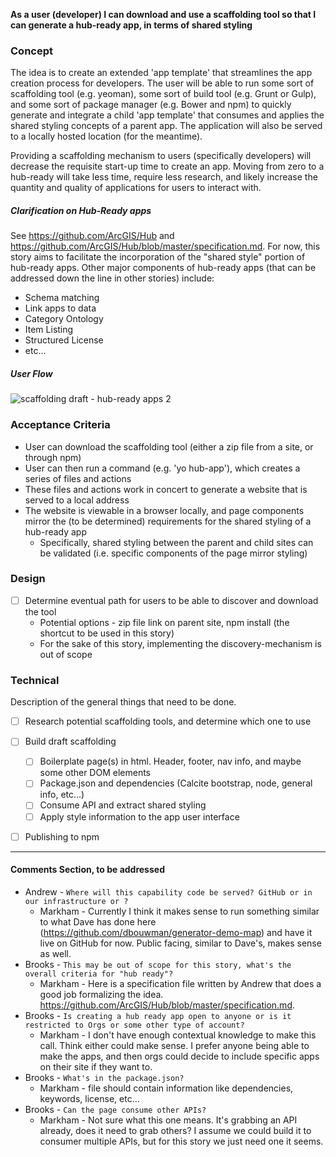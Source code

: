 **As a user (developer) I can download and use a scaffolding tool so that I can generate a hub-ready app, in terms of shared styling**

### Concept
The idea is to create an extended 'app template' that streamlines the app creation process for developers. The user will be able to run some sort of scaffolding tool (e.g. yeoman), some sort of build tool (e.g. Grunt or Gulp), and some sort of package manager (e.g. Bower and npm) to quickly generate and integrate a child 'app template' that consumes and applies the shared styling concepts of a parent app. The application will also be served to a locally hosted location (for the meantime).

Providing a scaffolding mechanism to users (specifically developers) will decrease the requisite start-up time to create an app. Moving from zero to a hub-ready will take less time, require less research, and likely increase the quantity and quality of applications for users to interact with.

##### Clarification on Hub-Ready apps
See https://github.com/ArcGIS/Hub and https://github.com/ArcGIS/Hub/blob/master/specification.md.
For now, this story aims to facilitate the incorporation of the "shared style" portion of hub-ready apps. Other major components of hub-ready apps (that can be addressed down the line in other stories) include:
- Schema matching
- Link apps to data
- Category Ontology
- Item Listing
- Structured License
- etc...

##### User Flow
![scaffolding draft - hub-ready apps 2](https://cloud.githubusercontent.com/assets/14302394/15297270/20f37a0c-1b67-11e6-8f6d-409221f26e9f.png)

### Acceptance Criteria

- User can download the scaffolding tool (either a zip file from a site, or through npm)
- User can then run a command (e.g. 'yo hub-app'), which creates a series of files and actions
- These files and actions work in concert to generate a website that is served to a local address
- The website is viewable in a browser locally, and page components mirror the (to be determined) requirements for the shared styling of a hub-ready app
  - Specifically, shared styling between the parent and child sites can be validated (i.e. specific components of the page mirror styling)

### Design

- [ ] Determine eventual path for users to be able to discover and download the tool
  - Potential options - zip file link on parent site, npm install (the shortcut to be used in this story)
  - For the sake of this story, implementing the discovery-mechanism is out of scope

### Technical

Description of the general things that need to be done.

- [ ] Research potential scaffolding tools, and determine which one to use
- [ ] Build draft scaffolding
  - [ ] Boilerplate page(s) in html. Header, footer, nav info, and maybe some other DOM elements
  - [ ] Package.json and dependencies (Calcite bootstrap, node, general info, etc...)
  - [ ] Consume API and extract shared styling
  - [ ] Apply style information to the app user interface
- [ ] Publishing to npm


___

#### Comments Section, to be addressed
- Andrew -  ```Where will this capability code be served? GitHub or in our infrastructure or ?```
  - Markham - Currently I think it makes sense to run something similar to what Dave has done here (https://github.com/dbouwman/generator-demo-map) and have it live on GitHub for now. Public facing, similar to Dave's, makes sense as well.
- Brooks - ```This may be out of scope for this story, what's the overall criteria for "hub ready"?```
  - Markham - Here is a specification file written by Andrew that does a good job formalizing the idea. https://github.com/ArcGIS/Hub/blob/master/specification.md.
- Brooks - ```Is creating a hub ready app open to anyone or is it restricted to Orgs or some other type of account?```
  - Markham - I don't have enough contextual knowledge to make this call. Think either could make sense. I prefer anyone being able to make the apps, and then orgs could decide to include specific apps on their site if they want to.
- Brooks - ```What's in the package.json?```
  - Markham - file should contain information like dependencies, keywords, license, etc...
- Brooks - ```Can the page consume other APIs?```
  - Markham - Not sure what this one means. It's grabbing an API already, does it need to grab others? I assume we could build it to consumer multiple APIs, but for this story we just need one it seems.
